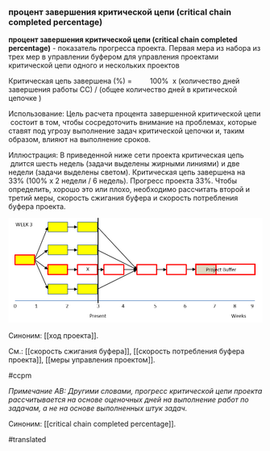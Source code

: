 ### процент завершения критической цепи (critical chain completed percentage)

**процент завершения критической цепи (critical chain completed percentage)** - показатель прогресса проекта. Первая мера из набора из трех мер в управлении буфером для управления проектами критической цепи одного и нескольких проектов

Критическая цепь завершена (%) =         100%  x (количество дней завершения работы CC) / (общее количество дней в критической цепочке )

Использование: Цель расчета процента завершенной критической цепи  состоит в том, чтобы сосредоточить внимание на проблемах, которые ставят под угрозу выполнение задач критической цепочки и, таким образом, влияют на выполнение сроков.

Иллюстрация: В приведенной ниже сети проекта критическая цепь  длится шесть недель (задачи выделены жирными линиями) и две недели (задачи выделены светом). Критическая цепь завершена на 33% (100% х 2 недели / 6 недель). Прогресс проекта 33%. Чтобы определить, хорошо это или плохо, необходимо рассчитать второй и третий меры, скорость сжигания буфера и скорость потребления буфера проекта.

![](images/image9.png)

Синоним: [[ход проекта]].

См.: [[скорость сжигания буфера]], [[скорость потребления буфера проекта]], [[меры управления проектом]].

#ccpm

*Примечание АВ: Другими словами, прогресс критической цепи проекта рассчитывается на основе оценочных дней на выполнение работ по задачам, а не на основе выполненных штук задач.*

Синоним: [[critical chain completed percentage]].

#translated
